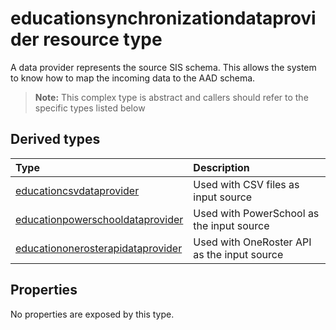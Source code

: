 # educationsynchronizationdataprovider resource type

A data provider represents the source SIS schema. This allows the system to know how to map the incoming data to the AAD schema. 

> **Note:** This complex type is abstract and callers should refer to the specific types listed below

## Derived types
| Type | Description | 
|:-|:-|
| [educationcsvdataprovider](educationcsvdataprovider.md) | Used with CSV files as input source |
| [educationpowerschooldataprovider](educationpowerschooldataprovider.md) | Used with PowerSchool as the input source |
| [educationonerosterapidataprovider](educationonerosterapidataprovider.md) | Used with OneRoster API as the input source |

## Properties

No properties are exposed by this type.
